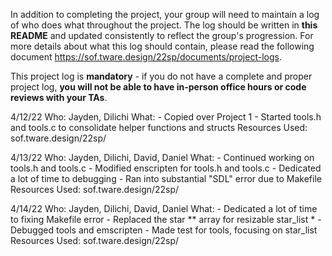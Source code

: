 In addition to completing the project, your group will need to maintain a log of who does what throughout the project. The log should be written in **this README** and updated consistently to reflect the group's progression. For more details about what this log should contain, please read the following document https://sof.tware.design/22sp/documents/project-logs.

This project log is **mandatory** - if you do not have a complete and proper project log, **you will not be able to have in-person office hours or code reviews with your TAs**.

4/12/22
Who: Jayden, Dilichi
What: 
    - Copied over Project 1
    - Started tools.h and tools.c to consolidate helper functions and structs
Resources Used: sof.tware.design/22sp/

4/13/22
Who: Jayden, Dilichi, David, Daniel
What: 
    - Continued working on tools.h and tools.c
    - Modified enscripten for tools.h and tools.c
    - Dedicated a lot of time to debugging
    - Ran into substantial "SDL" error due to Makefile
Resources Used: sof.tware.design/22sp/

4/14/22
Who: Jayden, Dilichi, David, Daniel
What: 
    - Dedicated a lot of time to fixing Makefile error
    - Replaced the star ** array for resizable star_list *
    - Debugged tools and emscripten
    - Made test for tools, focusing on star_list
Resources Used: sof.tware.design/22sp/